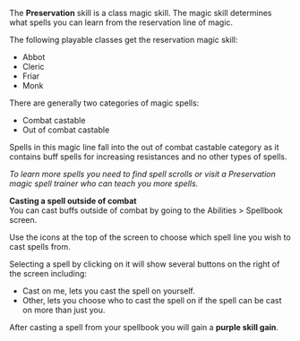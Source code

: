 ---
---
The **Preservation** skill is a class magic skill. The magic skill determines what spells you can learn from the reservation line of magic.

The following playable classes get the reservation magic skill:

*   Abbot
*   Cleric
*   Friar
*   Monk

There are generally two categories of magic spells:

*   Combat castable
*   Out of combat castable

Spells in this magic line fall into the out of combat castable category as it contains buff spells for increasing resistances and no other types of spells.

_To learn more spells you need to find spell scrolls or visit a Preservation magic spell trainer who can teach you more spells._  

**Casting a spell outside of combat**  
You can cast buffs outside of combat by going to the Abilities > Spellbook screen.

Use the icons at the top of the screen to choose which spell line you wish to cast spells from. 

Selecting a spell by clicking on it will show several buttons on the right of the screen including:

*   Cast on me, lets you cast the spell on yourself.
*   Other, lets you choose who to cast the spell on if the spell can be cast on more than just you.

After casting a spell from your spellbook you will gain a **purple skill gain**.